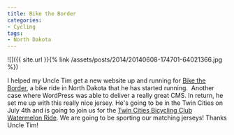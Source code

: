 ```yaml
---
title: Bike the Border
categories:
- Cycling
tags:
- North Dakota
---
```


![]({{ site.url }}{% link /assets/posts/2014/20140608-174701-64021366.jpg %})
  



I helped my Uncle Tim get a new website up and running for [Bike the Border](http://biketheborder.com), a bike ride in North Dakota that he has started running.  Another case where WordPress was able to deliver a really great CMS. In return, he set me up with this really nice jersey.
He's going to be in the Twin Cities on July 4th and is going to join us for the [Twin Cities Bicycling Club](http://www.biketcbc.org/) [Watermelon Ride](http://www.biketcbc.org/joomla/index.php/26-events/138-watermelon-ride). We are going to be sporting our matching jerseys! Thanks Uncle Tim!

